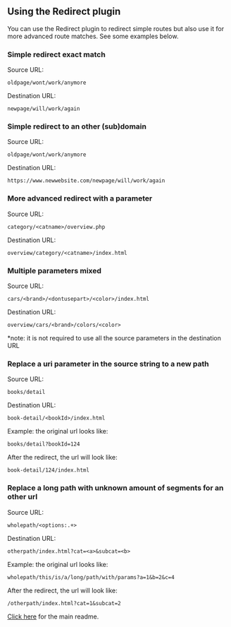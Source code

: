 ## Using the Redirect plugin

You can use the Redirect plugin to redirect simple routes but also use it for more advanced route matches. See some examples below.

### Simple redirect exact match
Source URL:
```
oldpage/wont/work/anymore
```
Destination URL:
```
newpage/will/work/again
```

### Simple redirect to an other (sub)domain
Source URL:
```
oldpage/wont/work/anymore
```
Destination URL:
```
https://www.newwebsite.com/newpage/will/work/again
```

### More advanced redirect with a parameter
Source URL:
```
category/<catname>/overview.php
```
Destination URL:
```
overview/category/<catname>/index.html
```

### Multiple parameters mixed
Source URL:
```
cars/<brand>/<dontusepart>/<color>/index.html
```
Destination URL:
```
overview/cars/<brand>/colors/<color>
```
*note: it is not required to use all the source parameters in the destination URL

### Replace a uri parameter in the source string to a new path

Source URL:
```
books/detail
```
Destination URL:
```
book-detail/<bookId>/index.html
```

Example: the original url looks like:
```
books/detail?bookId=124
```

After the redirect, the url will look like:
```
book-detail/124/index.html
```

### Replace a long path with unknown amount of segments for an other url

Source URL:
```
wholepath/<options:.+>
```
Destination URL:
```
otherpath/index.html?cat=<a>&subcat=<b>
```

Example: the original url looks like:
```
wholepath/this/is/a/long/path/with/params?a=1&b=2&c=4
```

After the redirect, the url will look like:
```
/otherpath/index.html?cat=1&subcat=2
```

[Click here](README.md) for the main readme.
